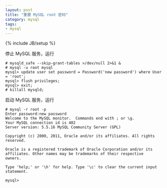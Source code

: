```yaml
---
layout: post
title: "重置 MySQL root 密码"
category: mysql
tags: 
- mysql
---
```

{% include JB/setup %}

停止 MySQL 服务，运行

	# mysqld_safe --skip-grant-tables >/dev/null 2>&1 &
	# mysql -u root mysql
	mysql> update user set password = Password('new password') where User = 'root';
	mysql> flush privileges;
	mysql> exit;
	# killall mysqld;
	
启动 MySQL 服务，运行

	# mysql -r root -p
	Enter password:new password
	Welcome to the MySQL monitor.  Commands end with ; or \g.
	Your MySQL connection id is 402
	Server version: 5.5.16 MySQL Community Server (GPL)
	
	Copyright (c) 2000, 2011, Oracle and/or its affiliates. All rights reserved.
	
	Oracle is a registered trademark of Oracle Corporation and/or its
	affiliates. Other names may be trademarks of their respective
	owners.
	
	Type 'help;' or '\h' for help. Type '\c' to clear the current input statement.
	
	mysql>

	
	
	

